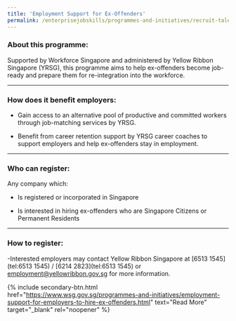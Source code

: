```yaml
---
title: 'Employment Support for Ex-Offenders'
permalink: /enterprisejobskills/programmes-and-initiatives/recruit-talent/employment-support-for-ex-offenders/
---
```


### About this programme:

Supported by Workforce Singapore and administered by Yellow Ribbon Singapore (YRSG), this programme aims to help ex-offenders become job-ready and prepare them for re-integration into the workforce.

---

### How does it benefit employers:

- Gain access to an alternative pool of productive and committed workers through job-matching services by YRSG.

- Benefit from career retention support by YRSG career coaches to support employers and help ex-offenders stay in employment.

---

### Who can register:

Any company which:

- Is registered or incorporated in Singapore

- Is interested in hiring ex-offenders who are Singapore Citizens or Permanent Residents

---

### How to register:

-Interested employers may contact Yellow Ribbon Singapore at [6513 1545](tel:6513 1545) / [6214 2823](tel:6513 1545) or [employment@yellowribbon.gov.sg](mailto:employment@yellowribbon.gov.sg) for more information.

{% include secondary-btn.html href="https://www.wsg.gov.sg/programmes-and-initiatives/employment-support-for-employers-to-hire-ex-offenders.html" text="Read More" target="_blank" rel="noopener" %}
<script src="/jquery/resize-tables.js"></script>
